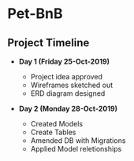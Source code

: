 # Pet-BnB

## Project Timeline

* **Day 1 (Friday 25-Oct-2019)**
  * Project idea approved
  * Wireframes sketched out
  * ERD diagram designed

* **Day 2 (Monday 28-Oct-2019)** 
  * Created Models
  * Create Tables
  * Amended DB with Migrations
  * Applied Model reletionships
